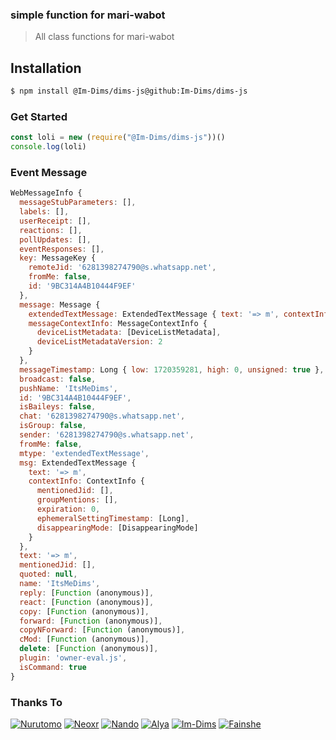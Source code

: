 ### simple function for mari-wabot

> All class functions for mari-wabot

## Installation
```sh
$ npm install @Im-Dims/dims-js@github:Im-Dims/dims-js
```

### Get Started
```Javascript
const loli = new (require("@Im-Dims/dims-js"))()
console.log(loli)
```

### Event Message 
```Javascript
WebMessageInfo {
  messageStubParameters: [],
  labels: [],
  userReceipt: [],
  reactions: [],
  pollUpdates: [],
  eventResponses: [],
  key: MessageKey {
    remoteJid: '6281398274790@s.whatsapp.net',
    fromMe: false,
    id: '9BC314A4B10444F9EF'
  },
  message: Message {
    extendedTextMessage: ExtendedTextMessage { text: '=> m', contextInfo: [ContextInfo] },
    messageContextInfo: MessageContextInfo {
      deviceListMetadata: [DeviceListMetadata],
      deviceListMetadataVersion: 2
    }
  },
  messageTimestamp: Long { low: 1720359281, high: 0, unsigned: true },
  broadcast: false,
  pushName: 'ItsMeDims',
  id: '9BC314A4B10444F9EF',
  isBaileys: false,
  chat: '6281398274790@s.whatsapp.net',
  isGroup: false,
  sender: '6281398274790@s.whatsapp.net',
  fromMe: false,
  mtype: 'extendedTextMessage',
  msg: ExtendedTextMessage {
    text: '=> m',
    contextInfo: ContextInfo {
      mentionedJid: [],
      groupMentions: [],
      expiration: 0,
      ephemeralSettingTimestamp: [Long],
      disappearingMode: [DisappearingMode]
    }
  },
  text: '=> m',
  mentionedJid: [],
  quoted: null,
  name: 'ItsMeDims',
  reply: [Function (anonymous)],
  react: [Function (anonymous)],
  copy: [Function (anonymous)],
  forward: [Function (anonymous)],
  copyNForward: [Function (anonymous)],
  cMod: [Function (anonymous)],
  delete: [Function (anonymous)],
  plugin: 'owner-eval.js',
  isCommand: true
}
```

### Thanks To
[![Nurutomo](https://github.com/Nurutomo.png?size=100)](https://github.com/Nurutomo) [![Neoxr](https://github.com/neoxr.png?size=100)](https://github.com/neoxr)
[![Nando](https://github.com/rifnd.png?size=100)](https://github.com/rifnd) [![Alya](https://github.com/alya-tok.png?size=100)](https://github.com/alya-tok)
[![Im-Dims](https://github.com/Im-Dims.png?size=100)](https://github.com/Im-Dims) [![Fainshe](https://github.com/fainshe.png?size=100)](https://github.com/fainshe)

